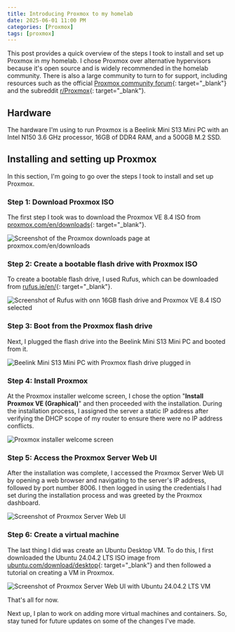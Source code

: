 ```yaml
---
title: Introducing Proxmox to my homelab
date: 2025-06-01 11:00 PM
categories: [Proxmox]
tags: [proxmox]
---
```


This post provides a quick overview of the steps I took to install and set up Proxmox in my homelab. I chose Proxmox over alternative hypervisors because it's open source and is widely recommended in the homelab community. There is also a large community to turn to for support, including resources such as the official [Proxmox community forum](https://forum.proxmox.com/){: target="_blank"} and the subreddit [r/Proxmox](https://www.reddit.com/r/Proxmox/){: target="_blank"}.

## Hardware
The hardware I'm using to run Proxmox is a Beelink Mini S13 Mini PC with an Intel N150 3.6 GHz processor, 16GB of DDR4 RAM, and a 500GB M.2 SSD.

## Installing and setting up Proxmox
In this section, I'm going to go over the steps I took to install and set up Proxmox.

### Step 1: Download Proxmox ISO
The first step I took was to download the Proxmox VE 8.4 ISO from [proxmox.com/en/downloads](https://www.proxmox.com/en/downloads){: target="_blank"}.

![Screenshot of the Proxmox downloads page at proxmox.com/en/downloads](https://res.cloudinary.com/do8uy1fxa/image/upload/v1748624088/proxmox-iso-downloads-page_n5cnuv.png)

### Step 2: Create a bootable flash drive with Proxmox ISO
To create a bootable flash drive, I used Rufus, which can be downloaded from [rufus.ie/en/](https://rufus.ie/en/){: target="_blank"}.

![Screenshot of Rufus with onn 16GB flash drive and Proxmox VE 8.4 ISO selected](https://res.cloudinary.com/do8uy1fxa/image/upload/v1748624050/creating-proxmox-bootable-flash-drive-with-rufus_nv7yfy.png)

### Step 3: Boot from the Proxmox flash drive
Next, I plugged the flash drive into the Beelink Mini S13 Mini PC and booted from it.

![Beelink Mini S13 Mini PC with Proxmox flash drive plugged in](https://res.cloudinary.com/do8uy1fxa/image/upload/v1748885799/beelink-mini-s13-mini-pc-with-proxmox-flash-drive-plugged-in_qvvtpa.jpg)

### Step 4: Install Proxmox
At the Proxmox installer welcome screen, I chose the option "**Install Proxmox VE (Graphical)**" and then proceeded with the installation. During the installation process, I assigned the server a static IP address after verifying the DHCP scope of my router to ensure there were no IP address conflicts.

![Proxmox installer welcome screen](https://res.cloudinary.com/do8uy1fxa/image/upload/v1748624072/proxmox-install-screen_qme55m.jpg)

### Step 5: Access the Proxmox Server Web UI
After the installation was complete, I accessed the Proxmox Server Web UI by opening a web browser and navigating to the server's IP address, followed by port number 8006. I then logged in using the credentials I had set during the installation process and was greeted by the Proxmox dashboard.

![Screenshot of Proxmox Server Web UI](https://res.cloudinary.com/do8uy1fxa/image/upload/v1748624106/proxmox-webui_tqq8dq.png)

### Step 6: Create a virtual machine
The last thing I did was create an Ubuntu Desktop VM. To do this, I first downloaded the Ubuntu 24.04.2 LTS ISO image from [ubuntu.com/download/desktop](https://ubuntu.com/download/desktop){: target="_blank"} and then followed a tutorial on creating a VM in Proxmox.

![Screenshot of Proxmox Server Web UI with Ubuntu 24.04.2 LTS VM](https://res.cloudinary.com/do8uy1fxa/image/upload/v1748624126/proxmox-webui-ubuntu-vm_gz9zn4.png)

That's all for now.

Next up, I plan to work on adding more virtual machines and containers. So, stay tuned for future updates on some of the changes I've made.